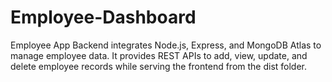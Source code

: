 # Employee-Dashboard
Employee App Backend integrates Node.js, Express, and MongoDB Atlas to manage employee data. It provides REST APIs to add, view, update, and delete employee records while serving the frontend from the dist folder.
